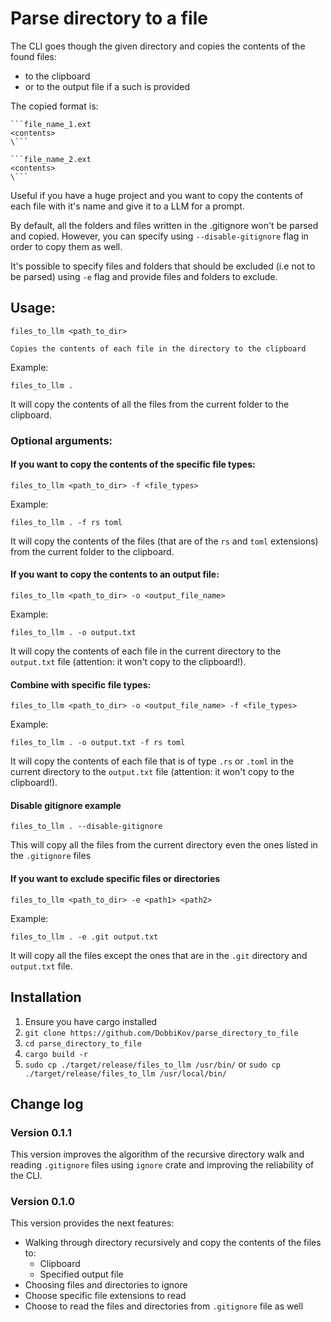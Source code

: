 # Parse directory to a file
The CLI goes though the given directory and copies the contents of the found files:
- to the clipboard
- or to the output file if a such is provided

The copied format is:

```
```file_name_1.ext
<contents>
\```

```file_name_2.ext
<contents>
\```
```

Useful if you have a huge project and you want to copy the contents of each file with it's name and give it to a LLM for a prompt.

By default, all the folders and files written in the .gitignore won't be parsed and copied. However, you can specify using `--disable-gitignore` flag in order to copy them as well.

It's possible to specify files and folders that should be excluded (i.e not to be parsed) using `-e` flag and provide files and folders to exclude.

## Usage:
```
files_to_llm <path_to_dir> 

Copies the contents of each file in the directory to the clipboard
```

Example:

```
files_to_llm . 
```
It will copy the contents of all the files from the current folder to the clipboard.

### Optional arguments:
#### If you want to copy the contents of the specific file types:
```
files_to_llm <path_to_dir> -f <file_types>
```
Example:
```
files_to_llm . -f rs toml
```
It will copy the contents of the files (that are of the `rs` and `toml` extensions) from the current folder to the clipboard.

#### If you want to copy the contents to an output file:
```
files_to_llm <path_to_dir> -o <output_file_name>
```

Example:
```
files_to_llm . -o output.txt
```
It will copy the contents of each file in the current directory to the `output.txt` file (attention: it won't copy to the clipboard!).

#### Combine with specific file types:
```
files_to_llm <path_to_dir> -o <output_file_name> -f <file_types>
```

Example:
```
files_to_llm . -o output.txt -f rs toml
```

It will copy the contents of each file  that is of type `.rs` or `.toml` in the current directory to the `output.txt` file (attention: it won't copy to the clipboard!).

#### Disable gitignore example
```
files_to_llm . --disable-gitignore
```
This will copy all the files from the current directory even the ones listed in the `.gitignore` files

#### If you want to exclude specific files or directories
```
files_to_llm <path_to_dir> -e <path1> <path2>
```

Example:
```
files_to_llm . -e .git output.txt
```
It will copy all the files except the ones that are in the `.git` directory and `output.txt` file.


## Installation
1. Ensure you have cargo installed
2. `git clone https://github.com/DobbiKov/parse_directory_to_file`
3. `cd parse_directory_to_file`
4. `cargo build -r`
5. `sudo cp ./target/release/files_to_llm /usr/bin/` or `sudo cp ./target/release/files_to_llm /usr/local/bin/` 

## Change log

### Version 0.1.1
This version improves the algorithm of the recursive directory walk and reading `.gitignore` files using `ignore` crate and improving the reliability of the CLI.

### Version 0.1.0
This version provides the next features:
- Walking through directory recursively and copy the contents of the files to:
    - Clipboard
    - Specified output file
- Choosing files and directories to ignore
- Choose specific file extensions to read
- Choose to read the files and directories from `.gitignore` file as well
